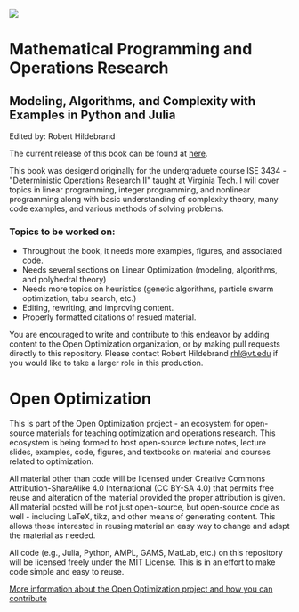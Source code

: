 
![](content/intro-mathprog-or/open-optimization/titlecard.png)

# Mathematical Programming and Operations Research
## Modeling, Algorithms, and Complexity with Examples in Python and Julia
Edited by: Robert Hildebrand

The current release of this book can be found at [here](https://github.com/open-optimization/open-optimization-or-book/releases/download/v0.0.7/open-optimization.pdf).

This book was desigend originally for the undergraduete course ISE 3434 - "Deterministic Operations Research II" taught at Virginia Tech.  I will cover topics in linear programming, integer programming, and nonlinear programming along with basic understanding of complexity theory, many code examples, and various methods of solving problems.

### Topics to be worked on: 
- Throughout the book, it needs more examples, figures, and associated code.   
- Needs several sections on Linear Optimization (modeling, algorithms, and polyhedral theory)
- Needs more topics on heuristics (genetic algorithms, particle swarm optimization, tabu search, etc.)
- Editing, rewriting, and improving content.
- Properly formatted citations of resued material.

You are encouraged to write and contribute to this endeavor by adding content to the Open Optimization organization, or by making pull requests directly to this repository.  Please contact Robert Hildebrand [rhl@vt.edu](rhil@vt.edu) if you would like to take a larger role in this production.

# Open Optimization
This is part of the Open Optimization project - an ecosystem for open-source materials for teaching optimization and operations research.  This ecosystem is being formed to host open-source lecture notes, lecture slides, examples, code, figures, and textbooks on material and courses related to optimization.

All material other than code will be licensed under Creative Commons Attribution-ShareAlike 4.0 International (CC BY-SA 4.0) that permits free reuse and alteration of the material provided the proper attribution is given.  All material posted will be not just open-source, but open-source code as well - including LaTeX, tikz, and other means of generating content.  This allows those interested in reusing material an easy way to change and adapt the material as needed.

All code (e.g., Julia, Python, AMPL, GAMS, MatLab, etc.) on this repository will be licensed freely under the MIT License.  This is in an effort to make code simple and easy to reuse.

[More information about the Open Optimization project and how you can contribute](https://github.com/open-optimization/open-optimization-common/blob/master/README.md)
